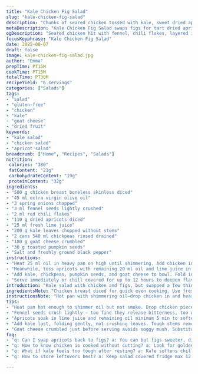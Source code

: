 ```yaml
---
title: "Kale Chicken Fig Salad"
slug: "kale-chicken-fig-salad"
description: "Chunks of seared chicken tossed with kale, sweet dried apricots, and vibrant herbs. Chickpeas add texture, while crumbled goat cheese sharpens flavors. Citrus and olive oil dress lightly, coating each leaf. A sprinkle of toasted pumpkin seeds brings an unexpected crunch. Bright colors, smoky-sweet aromas fill the kitchen. The interplay between chewy figs and crisp greens keeps each bite interesting. No eggs no nuts, gluten-free. A refined salad that bridges hearty and fresh, sharp and mellow. Quick cook, plenty of layered flavors and textures."
metaDescription: "Kale Chicken Fig Salad swaps figs for tart dried apricots, tossing seared chicken with kale, chickpeas, goat cheese, and toasted pumpkin seeds. Bright, layered flavors."
ogDescription: "Seared chicken hit with fennel, chili flakes, layered into kale, apricots, goat cheese, pumpkin seeds. Tangy lime juice wakes it all up. Crunch, chew, aroma mix."
focusKeyphrase: "Kale Chicken Fig Salad"
date: 2025-08-07
draft: false
image: kale-chicken-fig-salad.jpg
author: "Emma"
prepTime: PT15M
cookTime: PT15M
totalTime: PT30M
recipeYield: "6 servings"
categories: ["Salads"]
tags:
- "salad"
- "gluten-free"
- "chicken"
- "kale"
- "goat cheese"
- "dried fruit"
keywords:
- "kale salad"
- "chicken salad"
- "apricot salad"
breadcrumb: ["Home", "Recipes", "Salads"]
nutrition: 
 calories: "380"
 fatContent: "21g"
 carbohydrateContent: "19g"
 proteinContent: "32g"
ingredients:
- "500 g chicken breast boneless skinless diced"
- "45 ml extra virgin olive oil"
- "3 spring onions chopped"
- "3 ml fennel seeds lightly crushed"
- "2 ml red chili flakes"
- "110 g dried apricots diced"
- "25 ml fresh lime juice"
- "200 g kale leaves chopped without stems"
- "2 cans 540 ml chickpeas rinsed drained"
- "180 g goat cheese crumbled"
- "30 g toasted pumpkin seeds"
- "Salt and freshly ground black pepper"
instructions:
- "Heat 25 ml oil in heavy pan on high until shimmering. Add chicken in a single layer. Let it brown without stirring 4-5 minutes. You want that golden crust, hear the sizzle, smell the aroma change. Toss in spring onions, fennel seeds, chili flakes. Reduce heat to medium. Stir for 4 minutes until chicken is through but still tender. Salt and pepper now — seasoning early pays off. Remove from heat, leave slightly warm."
- "Meanwhile, toss apricots with remaining 20 ml oil and lime juice in large bowl. Let sit 5 min to soften and mingle. That slight acidity wakes the dried fruit up, makes it juicy again. Flavor starts to build here."
- "Add kale, chickpeas, pumpkin seeds, and goat cheese to bowl. Fold in chicken last gently so cheese doesn’t break apart too much. Taste, adjust salt and pepper with confidence. Needs punch? A squeeze more lime or pinch red chili flakes."
- "Serve immediately or chill covered for up to 12 hours to deepen flavors. Kale will soften slightly but stay vibrant. The longer resting allows juices to marry. Bring to room temp before serving if refrigerated."
introduction: "Kale salad with chicken and figs, but swapped a few things—gone dried apricots instead. Why? Figs sometimes too sweet, apricots bring tart edge, more bite. Learned that the hard way after a few attempts. Chickpeas stay for texture, but switched feta for tangy goat cheese this time—richer, creamy but less salty. Tossed in toasted pumpkin seeds for crunch; you want some snap against the chew of greens and softened fruit. Butterflies of aromas from fennel seeds toast under high heat, opening up, mingling with chili flakes for subtle heat. Cooking chicken on high with minimal stirring gives caramelized bits—don’t rush, you can smell when the sugars start to deepen, glossy color appears. Citrus juice hits last, brightening up the dense kale. Keeps well refrigerated but best slightly chilled, nothing soggy if you keep dressing separate till serving. I’ve hacked through many greens and this balance feels right—robust without being heavy."
ingredientsNote: "Chicken breast diced for quick even cooking. Use fresh spring onions; their gentle oniony crunch is crucial here. Fennel seeds lightly crushed release aroma, but don’t overdo or they dominate. Red chili flakes add just a touch of warmth; adjust to your heat tolerance. Dried apricots instead of figs — tart, chewy, less cloying. Always rinse and drain canned chickpeas thoroughly; they bring essential protein and earthiness. Goat cheese crumbled late preserves freshness and texture — feta is saltier, often crumbly but stronger; either works if you adjust salt. Toast pumpkin seeds in dry pan for 3 minutes until they pop slightly — smell shifts, freshest nutty note. Kale de-stemmed and chopped coarse to avoid bitter woody stalks. Lime juice here adds brightness but lemon possible if that’s all you have. Olive oil quality shows, go for extra virgin, fruity, grassy. Salad holds well overnight but keep dressing separate for peak crunch."
instructionsNote: "Hot pan with shimmering oil—drop chicken in and hear that sizzle. Resist stirring first few minutes or you lose caramelized crust. When chicken edges turn golden and juices run clear, add spring onions and spices. Watch the seeds bloom—fennel aroma hits quickly, chili flakes release warmth but don’t let them burn or get bitter. Pull off heat while chicken still juicy. Let apricots soak in oil and lime juice—this softens them and infuses fruit with tang. Toss kale and chickpeas straight in the bowl—fold, not smash, to keep kale texture. Adding goat cheese last stops it turning greasy or too broken down. Taste and tweak seasoning after mixing; lime can cut richness if too heavy. Can serve warm or cold. Resting in fridge softens kale leaves but not too much if you’re patient. Avoid overdressing or kale gets soggy and limp, a common misstep. Toast seeds mid-step or ahead, they lose snap fast. If short on time, cook chicken first to free pan for seeds. Timing and layering flavors in steps matter; skipping or rushing leads to dull salad or dry meat."
tips:
- "Heat pan hot enough to shimmer oil but not smoke. Drop chicken piece by piece, don’t crowd pan. Leave still first 4–5 minutes till crust forms. The sizzle and smell shift fast; brown edges, caramel notes appear. Stirring too soon kills crust, moisture loss skyrockets."
- "Fennel seeds crush lightly — too fine they release bitterness, too whole no aroma. Toast seeds dry in pan separate if short. Watch for quick perfume then chili flakes added; seeds bloom fast. Don’t burn or chili flakes turn acrid. Manage heat medium-low during spices stage."
- "Apricots soak in lime juice and remaining oil minimum 5 min to soften, partly rehydrate—fruit swells, tang cuts sugar edge. Can substitute lemon juice for lime but acidity changes flavor profile. Timing important, don’t add raw apricots straight into salad without resting or expect dryness."
- "Add kale last, folding gently, not crushing leaves. Tough stems removed first to avoid bitter woody texture. Chickpeas rinsed thoroughly or aromatic bean notes overpower. Toasted pumpkin seeds added after kale keeps crunch crisp, toasted too early they go limp or bitter."
- "Goat cheese crumbled just before serving avoids soggy mush. Substitute feta cautiously—saltier, crumbly, affects seasoning. Salt added early to chicken, but taste again after mixing; lime or chili flakes tweak punch on plate. Dress salad lightly with good extra virgin olive oil—flavor matters here."
faq:
- "q: Can I swap apricots back to figs? a: You can but figs sweeter, disrupt balance. Need to dial back any extra sweet elements. Dried figs tend to clump, not soak as well. Apricots bring tart edge, better texture contrast here."
- "q: How to know chicken is cooked without cutting? a: Look for golden crust edges, juices run clear when poked. Sizzle drops slight but still hot pan. Chicken bites feel firm now but not dry or rubbery. Timing helps but smell and sound guide best."
- "q: What if kale feels too tough after resting? a: Kale softens chilling up to 12 hours but can be fibrous if stems left in or chopped too small. Coarser chopping and good tossing help. Avoid overdressing or leaves turn limp fast, no good crunch."
- "q: How to store leftovers best? a: Keep salad covered fridge max 12 hours. Store dressing separate if possible, pumpkin seeds toasted added fresh before serving. Room temp before plating—letting chill too long dulls aromas, kale soggy risk from residual oil."

---
```

